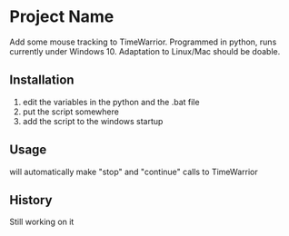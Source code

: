 # Project Name

Add some mouse tracking to TimeWarrior. Programmed in python, runs currently under Windows 10.
Adaptation to Linux/Mac should be doable.

## Installation

1) edit the variables in the python and the .bat file
2) put the script somewhere
3) add the script to the windows startup

## Usage

will automatically make "stop" and "continue" calls to TimeWarrior

## History

Still working on it
